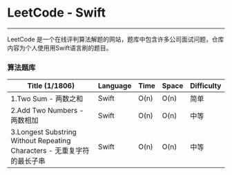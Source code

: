 # LeetCode - Swift

-------

LeetCode 是一个在线评判算法解题的网站，题库中包含许多公司面试问题，仓库内容为个人使用用Swift语言刷的题目。

### 算法题库 


| Title (1/1806) | Language | Time | Space | Difficulty |
|----|---|---|---|---|
|1.Two Sum - 两数之和| Swift | O(n) | O(n) | 简单 |
|2.Add Two Numbers - 两数相加| Swift | O(n) | O(n) | 中等 |
|3.Longest Substring Without Repeating Characters - 无重复字符的最长子串| Swift | O(n) | O(n) | 中等 |